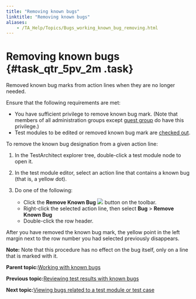 ```yaml
--- 
title: "Removing known bugs"
linktitle: "Removing known bugs"
aliases: 
    - /TA_Help/Topics/Bugs_working_known_bug_removing.html
---
```

# Removing known bugs {#task_qtr_5pv_2m .task}

Removed known bug marks from action lines when they are no longer needed.

Ensure that the following requirements are met:

-   You have sufficient privilege to remove known bug mark. \(Note that members of all administration groups except [guest group](../../TA_Administration/Topics/User_administration.html) do have this privilege.\)
-   Test modules to be edited or removed known bug mark are [checked out](Project_items_checkout.html).

To remove the known bug designation from a given action line:

1.  In the TestArchitect explorer tree, double-click a test module node to open it.

2.  In the test module editor, select an action line that contains a known bug \(that is, a yellow dot\).

3.  Do one of the following:

    -   Click the **Remove Known Bug** ![](../Images/btn_unmark_known_bug.png) button on the toolbar.
    -   Right-click the selected action line, then select **Bug** \> **Remove Known Bug**
    -   Double-click the row header.

After you have removed the known bug mark, the yellow point in the left margin next to the row number you had selected previously disappears.

**Note:** Note that this procedure has no effect on the bug itself, only on a line that is marked with it.

**Parent topic:**[Working with known bugs](../../TA_Help/Topics/Bugs_working_known_bug.html)

**Previous topic:**[Reviewing test results with known bugs](../../TA_Help/Topics/Bugs_working_known_bug_reviewing_test_results.html)

**Next topic:**[Viewing bugs related to a test module or test case](../../TA_Help/Topics/Bugs_viewing_related_bugs.html)

